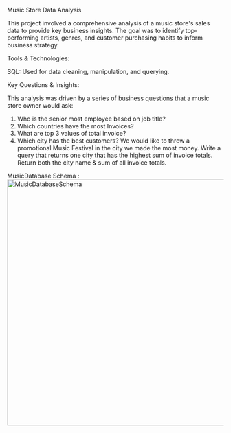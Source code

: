 Music Store Data Analysis

This project involved a comprehensive analysis of a music store's sales data to provide key business insights. The goal was to identify top-performing artists, genres, and customer purchasing habits to inform business strategy.

Tools & Technologies:

SQL: Used for data cleaning, manipulation, and querying.

Key Questions & Insights:

This analysis was driven by a series of business questions that a music store owner would ask:
1. Who is the senior most employee based on job title? 
2. Which countries have the most Invoices? 
3. What are top 3 values of total invoice? 
4. Which city has the best customers? We would like to throw a promotional Music 
Festival in the city we made the most money. Write a query that returns one city that 
has the highest sum of invoice totals. Return both the city name & sum of all invoice 
totals.

MusicDatabase Schema : <img width="710" height="574" alt="MusicDatabaseSchema" src="https://github.com/user-attachments/assets/d75f0c5b-1551-4fee-8970-18c4774fa38b" />
